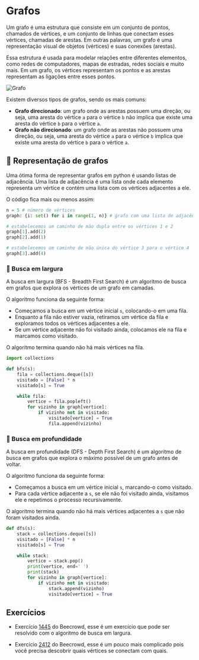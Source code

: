 # Grafos

Um grafo é uma estrutura que consiste em um conjunto de pontos, chamados de vértices, e um conjunto de linhas que conectam esses vértices, chamadas de arestas. Em outras palavras, um grafo é uma representação visual de objetos (vértices) e suas conexões (arestas).

Essa estrutura é usada para modelar relações entre diferentes elementos, como redes de computadores, mapas de estradas, redes sociais e muito mais. Em um grafo, os vértices representam os pontos e as arestas representam as ligações entre esses pontos.

![Grafo](https://www.revista-programar.info/wp-content/uploads/2007/09/grafo-exemplo-1.gif)

Existem diversos tipos de grafos, sendo os mais comuns:

- **Grafo direcionado**: um grafo onde as arestas possuem uma direção, ou seja, uma aresta do vértice `a` para o vértice `b` não implica que existe uma aresta do vértice `b` para o vértice `a`.
- **Grafo não direcionado**: um grafo onde as arestas não possuem uma direção, ou seja, uma aresta do vértice `a` para o vértice `b` implica que existe uma aresta do vértice `b` para o vértice `a`.

## 🔗 Representação de grafos

Uma ótima forma de representar grafos em python é usando listas de adjacência. Uma lista de adjacência é uma lista onde cada elemento representa um vértice e contém uma lista com os vértices adjacentes a ele.

O código fica mais ou menos assim:

```py
n = 5 # número de vértices
graph: {i: set() for i in range(1, n)} # grafo com uma lista de adjacência para cada vértice

# estabelecemos um caminho de mão dupla entre os vértices 1 e 2
graph[1].add(2)
graph[2].add(1)

# estabelecemos um caminho de mão única do vértice 3 para o vértice 4
graph[3].add(4)
```

### 🧮 Busca em largura

A busca em largura (BFS - Breadth First Search) é um algoritmo de busca em grafos que explora os vértices de um grafo em camadas.

O algoritmo funciona da seguinte forma:

- Começamos a busca em um vértice inicial `s`, colocando-o em uma fila.
- Enquanto a fila não estiver vazia, retiramos um vértice da fila e exploramos todos os vértices adjacentes a ele.
- Se um vértice adjacente não foi visitado ainda, colocamos ele na fila e marcamos como visitado.

O algoritmo termina quando não há mais vértices na fila.

```py
import collections

def bfs(s):
    fila = collections.deque([s])
    visitado = [False] * n
    visitado[s] = True

    while fila:
        vertice = fila.popleft()
        for vizinho in graph[vertice]:
            if vizinho not in visitado:
                visitado[vertice] = True
                fila.append(vizinho)
```

### 🧮 Busca em profundidade

A busca em profundidade (DFS - Depth First Search) é um algoritmo de busca em grafos que explora o máximo possível de um grafo antes de voltar.

O algoritmo funciona da seguinte forma:

- Começamos a busca em um vértice inicial `s`, marcando-o como visitado.
- Para cada vértice adjacente a `s`, se ele não foi visitado ainda, visitamos ele e repetimos o processo recursivamente.

O algoritmo termina quando não há mais vértices adjacentes a `s` que não foram visitados ainda.

```py
def dfs(s):
    stack = collections.deque([s])
    visitado = [False] * n
    visitado[s] = True

    while stack:
        vertice = stack.pop()
        print(vertice, end=' ')
        print(stack)
        for vizinho in graph[vertice]:
            if vizinho not in visitado:
                stack.append(vizinho)
                visitado[vertice] = True
```

## Exercícios

- Exercício [1445](https://www.beecrowd.com.br/judge/pt/problems/view/1445) do Beecrowd, esse é um exercício que pode ser resolvido com o algoritmo de busca em largura.

- Exercício [2412](https://www.beecrowd.com.br/judge/pt/problems/view/2412) do Beecrowd, esse é um pouco mais complicado pois você precisa descobrir quais vértices se conectam com quais.
